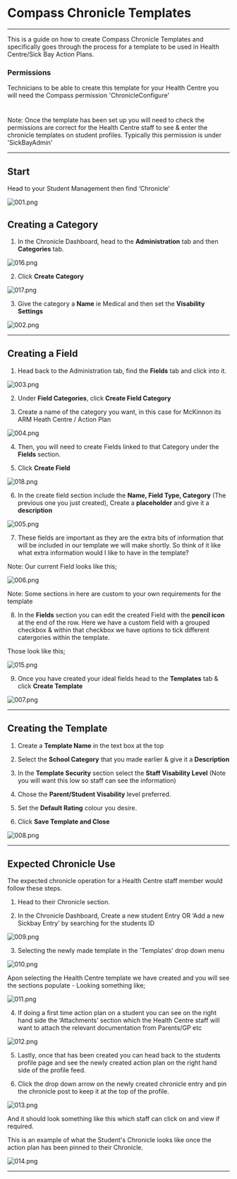 # Compass Chronicle Templates

***

This is a guide on how to create Compass Chronicle Templates and specifically goes through the process for a template to be used in Health Centre/Sick Bay Action Plans.

### Permissions


Technicians to be able to create this template for your Health Centre you will need the Compass permission 'ChronicleConfigure'

#

Note: Once the template has been set up you will need to check the permissions are correct for the Health Centre staff to see & enter the chronicle templates on student profiles. Typically this permission is under 'SickBayAdmin'

***

## Start
Head to your Student Management then find ‘Chronicle’

![001.png](./img/001.png)  



## Creating a Category

1. In the Chronicle Dashboard, head to the **Administration** tab and then **Categories** tab.

![016.png](./img/016.png)

2. Click **Create Category**

![017.png](./img/017.png)

3. Give the category a **Name** ie Medical and then set the **Visability Settings**

![002.png](./img/002.png)

***

## Creating a Field

1. Head back to the Administration tab, find the **Fields** tab and click into it.

![003.png](./img/003.png)

2. Under **Field Categories**, click **Create Field Category**

3. Create a name of the category you want, in this case for McKinnon its ARM Heath Centre / Action Plan

![004.png](./img/004.png)

4. Then, you will need to create Fields linked to that Category under the **Fields** section.

5. Click **Create Field**

![018.png](./img/018.png)

6. In the create field section include the **Name, Field Type, Category** (The previous one you just created), Create a **placeholder** and give it a **description**

![005.png](./img/005.png)

7. These fields are important as they are the extra bits of information that will be included in our template we will make shortly. So think of it like what extra information would I like to have in the template?

Note: Our current Field looks like this;

![006.png](./img/006.png)

Note: Some sections in here are custom to your own requirements for the template

8. In the **Fields** section you can edit the created Field with the **pencil icon** at the end of the row. 
Here we have a custom field with a grouped checkbox & within that checkbox we have options to tick different catergories within the template. 

Those look like this;

![015.png](./img/015.png)

9. Once you have created your ideal fields head to the **Templates** tab & click **Create Template**

![007.png](./img/007.png)

***

## Creating the Template

1. Create a **Template Name** in the text box at the top

2. Select the **School Category** that you made earlier & give it a **Description**

3. In the **Template Security** section select the **Staff Visability Level** (Note you will want this low so staff can see the information)

4. Chose the **Parent/Student Visability** level preferred.

5. Set the **Default Rating** colour you desire.

6. Click **Save Template and Close**

![008.png](./img/008.png)


***


## Expected Chronicle Use

The expected chronicle operation  for a Health Centre staff member would follow these steps.

1. Head to their Chronicle section.

2. In the Chronicle Dashboard, Create a new student Entry OR ‘Add a new Sickbay Entry’ by searching for the students ID

![009.png](./img/009.png)

3. Selecting the newly made template in the 'Templates' drop down menu

![010.png](./img/010.png)

Apon selecting the Health Centre template we have created and you  will see the sections populate - Looking something like;

![011.png](./img/011.png)


4. If doing a first time action plan on a student you can see on the right hand side the ‘Attachments’ section which the Health Centre staff will want to attach the relevant documentation from Parents/GP etc

![012.png](./img/012.png)

5. Lastly, once that has been created you can head back to the students profile page and see the newly created action plan on the right hand side of the profile feed.

6. Click the drop down arrow on the newly created chronicle entry and pin the chronicle post to keep it at the top of the profile.

![013.png](./img/013.png)

And it should look something like this which staff can click on and view if required.

This is an example of what the Student's Chronicle looks like once the action plan has been pinned to their Chronicle.

![014.png](./img/014.png)

***